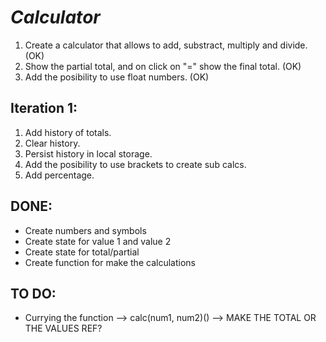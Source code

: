 # _Calculator_

1. Create a calculator that allows to add, substract, multiply and divide. (OK)
2. Show the partial total, and on click on "=" show the final total. (OK)
3. Add the posibility to use float numbers. (OK)

## Iteration 1:

1. Add history of totals.
2. Clear history.
3. Persist history in local storage.
4. Add the posibility to use brackets to create sub calcs.
5. Add percentage.

## DONE:

- Create numbers and symbols
- Create state for value 1 and value 2
- Create state for total/partial
- Create function for make the calculations

## TO DO:

- Currying the function
  --> calc(num1, num2)()
  --> MAKE THE TOTAL OR THE VALUES REF?

